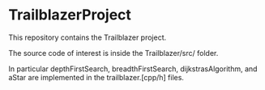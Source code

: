 # TrailblazerProject

This repository contains the Trailblazer project. 

The source code of interest is inside the Trailblazer/src/ folder. 

In particular depthFirstSearch, breadthFirstSearch, dijkstrasAlgorithm, and aStar are implemented in the trailblazer.[cpp/h] files.
